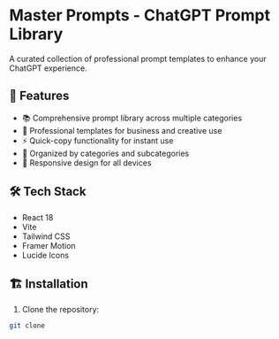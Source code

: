 # Master Prompts - ChatGPT Prompt Library

A curated collection of professional prompt templates to enhance your ChatGPT experience.

## 🚀 Features

- 📚 Comprehensive prompt library across multiple categories
- 💼 Professional templates for business and creative use
- ⚡ Quick-copy functionality for instant use
- 🎯 Organized by categories and subcategories
- 📱 Responsive design for all devices

## 🛠️ Tech Stack

- React 18
- Vite
- Tailwind CSS
- Framer Motion
- Lucide Icons

## 🏗️ Installation

1. Clone the repository:

```bash
git clone